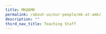 ```yaml
---
title: MK@AMK
permalink: /about-us/our-people/mk-at-amk/
description: ""
third_nav_title: Teaching Staff
---
```

